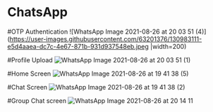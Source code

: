 # ChatsApp
#OTP Authentication
![WhatsApp Image 2021-08-26 at 20 03 51 (4)](https://user-images.githubusercontent.com/63201376/130983111-e5d4aaea-dc7c-4e67-871b-931d937548eb.jpeg |width=200)

#Profile Upload
![WhatsApp Image 2021-08-26 at 20 03 51 (1)](https://user-images.githubusercontent.com/63201376/130983227-8997cbc4-2206-489a-a696-a19800be64ef.jpeg)

#Home Screen
![WhatsApp Image 2021-08-26 at 19 41 38 (5)](https://user-images.githubusercontent.com/63201376/130983487-cb482a9f-6f6d-453a-8ed8-2a77de602485.jpeg)

#Chat Screen
![WhatsApp Image 2021-08-26 at 19 41 38 (2)](https://user-images.githubusercontent.com/63201376/130983652-63ecc019-a85f-4c5f-b32d-689ae155f403.jpeg)

#Group Chat screen
![WhatsApp Image 2021-08-26 at 20 14 11](https://user-images.githubusercontent.com/63201376/130984123-3e1b4456-2446-4578-9637-073113598c88.jpeg)
